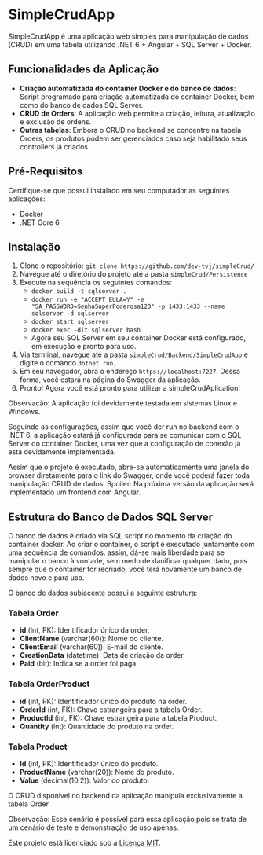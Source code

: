 # SimpleCrudApp

SimpleCrudApp é uma aplicação web simples para manipulação de dados (CRUD) em uma tabela utilizando .NET 6 + Angular + SQL Server + Docker.


## Funcionalidades da Aplicação
- **Criação automatizada do container Docker e do banco de dados**: Script programado para criação automatizada do container Docker, bem como do banco de dados SQL Server.
- **CRUD de Orders**: A aplicação web permite a criação, leitura, atualização e exclusão de ordens.
- **Outras tabelas**: Embora o CRUD no backend se concentre na tabela Orders, os produtos podem ser gerenciados caso seja habilitado seus controllers já criados.


## Pré-Requisitos
Certifique-se que possui instalado em seu computador as seguintes aplicações:

- Docker
- .NET Core 6


## Instalação

1. Clone o repositório: `git clone https://github.com/dev-tvj/simpleCrud/`
2. Navegue até o diretório do projeto até a pasta `simpleCrud/Persistence`
3. Execute na sequência os seguintes comandos:
    - `docker build -t sqlserver .`
    - `docker run -e "ACCEPT_EULA=Y" -e "SA_PASSWORD=SenhaSuperPoderosa123" -p 1433:1433 --name sqlserver -d sqlserver`
    - `docker start sqlserver`
    - `docker exec -dit sqlserver bash`
    - Agora seu SQL Server em seu container Docker está configurado, em execução e pronto para uso.
4. Via terminal, navegue até a pasta `simpleCrud/Backend/SimpleCrudApp` e digite o comando `dotnet run`.
5. Em seu navegador, abra o endereço `https://localhost:7227`. Dessa forma, você estará na página do Swagger da aplicação.
6. Pronto! Agora você está pronto para utilizar a simpleCrudAplication!

Observação: A aplicação foi devidamente testada em sistemas Linux e Windows.

Seguindo as configurações, assim que você der run no backend com o .NET 6, a aplicação estará já configurada para se comunicar com o SQL Server do container Docker, uma vez que a configuração de conexão já está devidamente implementada.

Assim que o projeto é executado, abre-se automaticamente uma janela do browser diretamente para o link do Swagger, onde você poderá fazer toda manipulação CRUD de dados. Spoiler: Na próxima versão da aplicação será implementado um frontend com Angular.


## Estrutura do Banco de Dados SQL Server

O banco de dados é criado via SQL script no momento da criação do container docker. Ao criar o container, o script é executado juntamente com uma sequência de comandos. assim, dá-se mais liberdade para se manipular o banco à vontade, sem medo de danificar qualquer dado, pois sempre que o container for recriado, você terá novamente um banco de dados novo e para uso. 

O banco de dados subjacente possui a seguinte estrutura:

### Tabela Order
- **id** (int, PK): Identificador único da order.
- **ClientName** (varchar(60)): Nome do cliente.
- **ClientEmail** (varchar(60)): E-mail do cliente.
- **CreationData** (datetime): Data de criação da order.
- **Paid** (bit): Indica se a order foi paga.

### Tabela OrderProduct
- **id** (int, PK): Identificador único do produto na order.
- **OrderId** (int, FK): Chave estrangeira para a tabela Order.
- **ProductId** (int, FK): Chave estrangeira para a tabela Product.
- **Quantity** (int): Quantidade do produto na order.

### Tabela Product
- **Id** (int, PK): Identificador único do produto.
- **ProductName** (varchar(20)): Nome do produto.
- **Value** (decimal(10,2)): Valor do produto.

O CRUD disponivel no backend da aplicação manipula exclusivamente a tabela Order.

Observação: Esse cenário é possível para essa aplicação pois se trata de um cenário de teste e demonstração de uso apenas.


Este projeto está licenciado sob a [Licença MIT](LICENSE).
